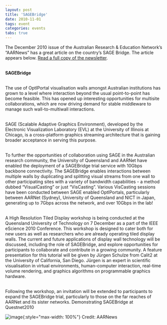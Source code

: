 ```yaml
---
layout: post
title: 'SAGEBridge'
date: 2010-11-01
tags: event
categories: events
tabs: true
---
```


The December 2010 issue of the Australian Research &amp; Education Network&rsquo;s &ldquo;AARNews&rdquo; has a great article on the country&rsquo;s SAGE Bridge. The article appears below. <a href="http://www.aarnet.edu.au/library/AARNews_Issue19.pdf">Read a full copy of the newsletter</a>.<br><br>

<strong>SAGEBridge</strong><br><br>

The use of OptIPortal visualisation walls amongst Australian institutions has grown to a level where interaction beyond the usual point-to-point has become feasible. This has opened up interesting opportunities for multisite collaborations, which are now driving demand for stable middleware to manage such wall-to-multiwall interactions.<br><br>

SAGE (Scalable Adaptive Graphics Environment), developed by the Electronic Visualization Laboratory (EVL) at the University of Illinois at Chicago, is a cross-platform graphics streaming architecture that is gaining broader acceptance in serving this purpose.<br><br>

To further the opportunities of collaboration using SAGE in the Australian research community, the University of Queensland and AARNet have enabled the deployment of a SAGEBridge trial service with 10Gbps backbone connectivity. The SAGEBridge enables interactions between multiple walls by duplicating and splitting visual streams from one wall to other participating sites with a variety of bandwidth capabilities - a method dubbed &ldquo;VisualCasting&rdquo; or just &ldquo;VisCasting&rdquo;. Various VisCasting sessions have been conducted between SAGE enabled OptIPortals, particularly between AARNet (Sydney), University of Queensland and NICT in Japan, generating up to 7Gbps across the network, and over 10Gbps in the lab!<br><br>

A High Resolution Tiled Display workshop is being conducted at the Queensland University of Technology on 7 December as a part of the IEEE eScience 2010 Conference. This workshop is designed to cater both for new users as well as researchers who are already operating tiled display walls. The current and future applications of display wall technology will be discussed, including the role of SAGEBridge, and explore opportunities for participants to collaborate and contribute in a growing community. A feature presentation for this tutorial will be given by J&uuml;rgen Schulze from Calit2 at the University of California, San Diego. J&uuml;rgen is an expert in scientific visualisation in virtual environments, human-computer interaction, real-time volume rendering, and graphics algorithms on programmable graphics hardware.<br><br>

Following the workshop, an invitation will be extended to participants to expand the SAGEBridge trial, particularly to those on the far reaches of AARNet and its sister networks.
Demonstrating SAGEBridge at Questnet2010

![image](https://www.evl.uic.edu/output/originals/aarnews_sagebridge.png-srcw.jpg){:style="max-width: 100%"}
Credit: AARNews

